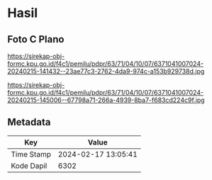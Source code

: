 # Hasil

## Foto C Plano

https://sirekap-obj-formc.kpu.go.id/f4c1/pemilu/pdpr/63/71/04/10/07/6371041007024-20240215-141432--23ae77c3-2762-4da9-974c-a153b929738d.jpg

https://sirekap-obj-formc.kpu.go.id/f4c1/pemilu/pdpr/63/71/04/10/07/6371041007024-20240215-145006--67798a71-266a-4939-8ba7-f683cd224c9f.jpg


## Metadata

| Key        | Value               |
| ---------- | ------------------- |
| Time Stamp | 2024-02-17 13:05:41 |
| Kode Dapil | 6302                |



